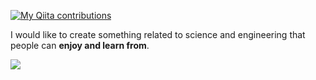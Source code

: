 [![My Qiita contributions](https://qiita-badge.apiapi.app/s/zawawahoge/contributions.svg)](http://qiita.com/zawawahoge)

I would like to create something related to science and engineering that people can **enjoy and learn from**.

![](https://github-profile-summary-cards.vercel.app/api/cards/profile-details?username=zawawahoge&theme=nord_bright)
